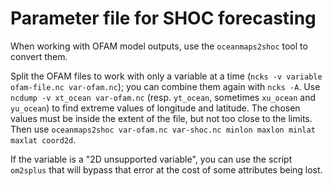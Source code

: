# Parameter file for SHOC forecasting

When working with OFAM model outputs, use the `oceanmaps2shoc` tool to convert them. 

Split the OFAM files to work with only a variable at a time (`ncks -v variable ofam-file.nc var-ofam.nc`); you can combine them again with `ncks -A`. Use `ncdump -v xt_ocean var-ofam.nc` (resp. `yt_ocean`, sometimes `xu_ocean` and `yu_ocean`) to find extreme values of longitude and latitude. The chosen values must be inside the extent of the file, but not too close to the limits. Then use `oceanmaps2shoc var-ofam.nc var-shoc.nc minlon maxlon minlat maxlat coord2d`. 

If the variable is a "2D unsupported variable", you can use the script `om2splus` that will bypass that error at the cost of some attributes being lost.

